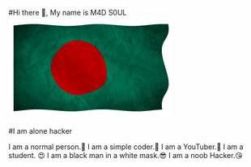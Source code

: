 #Hi there 👋, My name is M4D S0UL
<img src="https://github.com/M4D-S0UL/M4D-S0UL/blob/main/m4d.gif"/><br>
</h1>

#I am alone hacker


I am a normal person.🤫
I am a simple coder.🤫
I am a YouTuber.🤨
I am a student. 😍
I am a black man in a white mask.😎
I am a noob Hacker.😘
